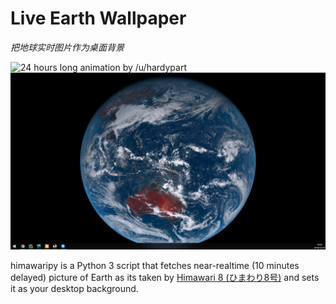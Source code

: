 # Live Earth Wallpaper
*把地球实时图片作为桌面背景*

![24 hours long animation by /u/hardypart](https://i.giphy.com/l3vRnMYNnbhdnz5Ty.gif)
![24 hours long animation by /u/hardypart](screenshot.png)

himawaripy is a Python 3 script that fetches near-realtime (10 minutes delayed)
picture of Earth as its taken by
[Himawari 8 (ひまわり8号)](https://en.wikipedia.org/wiki/Himawari_8) and sets it
as your desktop background.
